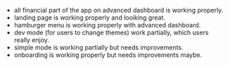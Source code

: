 - all financial part of the app on advanced dashboard is working properly.
- landing page is working properly and looiking great.
- hamburger menu is working properly with advanced dashboard.
- dev mode (for users to change themes) work partially, which users really enjoy.
- simple mode is working partially but needs improvements.
- onboarding is working properly but needs improvements maybe.
